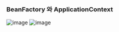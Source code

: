### BeanFactory 와 ApplicationContext

![image](https://user-images.githubusercontent.com/40969203/104018569-5637b800-51fd-11eb-900e-53a3cbfb72c2.png)
![image](https://user-images.githubusercontent.com/40969203/104018579-5b950280-51fd-11eb-893e-c22169359c97.png)
